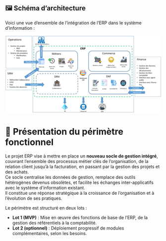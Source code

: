 ## 🖼️ Schéma d’architecture

Voici une vue d’ensemble de l’intégration de l’ERP dans le système d’information :

![Schéma d’architecture du SI](images/perimetre-fonctionnel.png)


# 🎯 Présentation du périmètre fonctionnel

Le projet ERP vise à mettre en place un **nouveau socle de gestion intégré**, couvrant l’ensemble des processus métier clés de l’organisation, de la relation client jusqu’à la facturation, en passant par la gestion des projets et des achats.  
Ce socle centralise les données de gestion, remplace des outils hétérogènes devenus obsolètes, et facilite les échanges inter-applicatifs avec le système d'information existant.  
Il constitue une réponse stratégique à la croissance de l’organisation et à l’évolution de ses pratiques.

Le périmètre est structuré en deux lots :
- **Lot 1 (MVP)** : Mise en œuvre des fonctions de base de l’ERP, de la gestion des référentiels à la comptabilité.
- **Lot 2 (optionnel)** : Déploiement progressif de modules complémentaires, selon les besoins.


